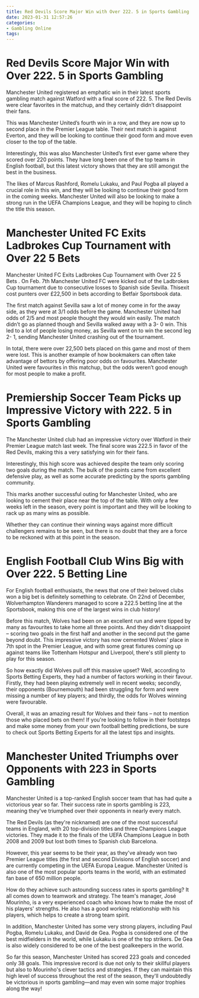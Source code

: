 ```yaml
---
title: Red Devils Score Major Win with Over 222. 5 in Sports Gambling
date: 2023-01-31 12:57:26
categories:
- Gambling Online
tags:
---
```



#  Red Devils Score Major Win with Over 222. 5 in Sports Gambling

Manchester United registered an emphatic win in their latest sports gambling match against Watford with a final score of 222. 5. The Red Devils were clear favorites in the matchup, and they certainly didn’t disappoint their fans.

This was Manchester United’s fourth win in a row, and they are now up to second place in the Premier League table. Their next match is against Everton, and they will be looking to continue their good form and move even closer to the top of the table.

Interestingly, this was also Manchester United’s first ever game where they scored over 220 points. They have long been one of the top teams in English football, but this latest victory shows that they are still amongst the best in the business.

The likes of Marcus Rashford, Romelu Lukaku, and Paul Pogba all played a crucial role in this win, and they will be looking to continue their good form in the coming weeks. Manchester United will also be looking to make a strong run in the UEFA Champions League, and they will be hoping to clinch the title this season.

#  Manchester United FC Exits Ladbrokes Cup Tournament with Over 22 5 Bets

Manchester United FC Exits Ladbrokes Cup Tournament with Over 22 5 Bets
. On Feb. 7th Manchester United FC were kicked out of the Ladbrokes Cup tournament due to consecutive losses to Spanish side Sevilla. Thisexit cost punters over £22,500 in bets according to Betfair Sportsbook data.

The first match against Sevilla saw a lot of money come in for the away side, as they were at 3/1 odds before the game. Manchester United had odds of 2/5 and most people thought they would win easily. The match didn’t go as planned though and Sevilla walked away with a 3- 0 win. This led to a lot of people losing money, as Sevilla went on to win the second leg 2- 1, sending Manchester United crashing out of the tournament.

In total, there were over 22,500 bets placed on this game and most of them were lost. This is another example of how bookmakers can often take advantage of bettors by offering poor odds on favourites. Manchester United were favourites in this matchup, but the odds weren’t good enough for most people to make a profit.

#  Premiership Soccer Team Picks up Impressive Victory with 222. 5 in Sports Gambling

The Manchester United club had an impressive victory over Watford in their Premier League match last week. The final score was 222.5 in favor of the Red Devils, making this a very satisfying win for their fans.

Interestingly, this high score was achieved despite the team only scoring two goals during the match. The bulk of the points came from excellent defensive play, as well as some accurate predicting by the sports gambling community.

This marks another successful outing for Manchester United, who are looking to cement their place near the top of the table. With only a few weeks left in the season, every point is important and they will be looking to rack up as many wins as possible.

Whether they can continue their winning ways against more difficult challengers remains to be seen, but there is no doubt that they are a force to be reckoned with at this point in the season.

#  English Football Club Wins Big with Over 222. 5 Betting Line

For English football enthusiasts, the news that one of their beloved clubs won a big bet is definitely something to celebrate. On 22nd of December, Wolverhampton Wanderers managed to score a 222.5 betting line at the Sportsbook, making this one of the largest wins in club history!

Before this match, Wolves had been on an excellent run and were tipped by many as favourites to take home all three points. And they didn't disappoint – scoring two goals in the first half and another in the second put the game beyond doubt. This impressive victory has now cemented Wolves' place in 7th spot in the Premier League, and with some great fixtures coming up against teams like Tottenham Hotspur and Liverpool, there's still plenty to play for this season.

So how exactly did Wolves pull off this massive upset? Well, according to Sports Betting Experts, they had a number of factors working in their favour. Firstly, they had been playing extremely well in recent weeks; secondly, their opponents (Bournemouth) had been struggling for form and were missing a number of key players; and thirdly, the odds for Wolves winning were favourable.

Overall, it was an amazing result for Wolves and their fans – not to mention those who placed bets on them! If you're looking to follow in their footsteps and make some money from your own football betting predictions, be sure to check out Sports Betting Experts for all the latest tips and insights.

#  Manchester United Triumphs over Opponents with 223 in Sports Gambling

Manchester United is a top-ranked English soccer team that has had quite a victorious year so far. Their success rate in sports gambling is 223, meaning they've triumphed over their opponents in nearly every match.

The Red Devils (as they're nicknamed) are one of the most successful teams in England, with 20 top-division titles and three Champions League victories. They made it to the finals of the UEFA Champions League in both 2008 and 2009 but lost both times to Spanish club Barcelona.

However, this year seems to be their year, as they've already won two Premier League titles (the first and second Divisions of English soccer) and are currently competing in the UEFA Europa League. Manchester United is also one of the most popular sports teams in the world, with an estimated fan base of 650 million people.

How do they achieve such astounding success rates in sports gambling? It all comes down to teamwork and strategy. The team's manager, José Mourinho, is a very experienced coach who knows how to make the most of his players' strengths. He also has a good working relationship with his players, which helps to create a strong team spirit.

In addition, Manchester United has some very strong players, including Paul Pogba, Romelu Lukaku, and David de Gea. Pogba is considered one of the best midfielders in the world, while Lukaku is one of the top strikers. De Gea is also widely considered to be one of the best goalkeepers in the world.

So far this season, Manchester United has scored 223 goals and conceded only 38 goals. This impressive record is due not only to their skillful players but also to Mourinho's clever tactics and strategies. If they can maintain this high level of success throughout the rest of the season, they'll undoubtedly be victorious in sports gambling—and may even win some major trophies along the way!